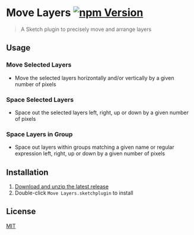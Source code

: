 # Move Layers [![npm Version](https://img.shields.io/npm/v/sketch-move-layers)](https://www.npmjs.com/package/sketch-move-layers)

> A Sketch plugin to precisely move and arrange layers

## Usage

### Move Selected Layers

- Move the selected layers horizontally and/or vertically by a given number of pixels

### Space Selected Layers

- Space out the selected layers left, right, up or down by a given number of pixels

### Space Layers in Group

- Space out layers within groups matching a given name or regular expression left, right, up or down by a given number of pixels

## Installation

1. [Download and unzip the latest release](https://github.com/yuanqing/sketch-plugins/releases/download/sketch-move-layers-0.5.2/plugin.zip)
2. Double-click `Move Layers.sketchplugin` to install

## License

[MIT](LICENSE.md)
